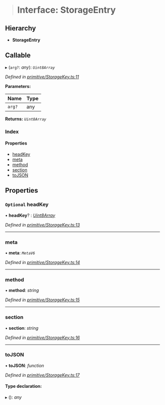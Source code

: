 > # Interface: StorageEntry

## Hierarchy

* **StorageEntry**

## Callable

▸ (`arg?`: *any*): *`Uint8Array`*

*Defined in [primitive/StorageKey.ts:11](https://github.com/polkadot-js/api/blob/5a1c79a/packages/types/src/primitive/StorageKey.ts#L11)*

**Parameters:**

Name | Type |
------ | ------ |
`arg?` | any |

**Returns:** *`Uint8Array`*

### Index

#### Properties

* [headKey](_primitive_storagekey_.storageentry.md#optional-headkey)
* [meta](_primitive_storagekey_.storageentry.md#meta)
* [method](_primitive_storagekey_.storageentry.md#method)
* [section](_primitive_storagekey_.storageentry.md#section)
* [toJSON](_primitive_storagekey_.storageentry.md#tojson)

## Properties

### `Optional` headKey

• **headKey**? : *[Uint8Array](../classes/_codec_u8a_.u8a.md#static-uint8array)*

*Defined in [primitive/StorageKey.ts:13](https://github.com/polkadot-js/api/blob/5a1c79a/packages/types/src/primitive/StorageKey.ts#L13)*

___

###  meta

• **meta**: *`MetaV6`*

*Defined in [primitive/StorageKey.ts:14](https://github.com/polkadot-js/api/blob/5a1c79a/packages/types/src/primitive/StorageKey.ts#L14)*

___

###  method

• **method**: *string*

*Defined in [primitive/StorageKey.ts:15](https://github.com/polkadot-js/api/blob/5a1c79a/packages/types/src/primitive/StorageKey.ts#L15)*

___

###  section

• **section**: *string*

*Defined in [primitive/StorageKey.ts:16](https://github.com/polkadot-js/api/blob/5a1c79a/packages/types/src/primitive/StorageKey.ts#L16)*

___

###  toJSON

• **toJSON**: *function*

*Defined in [primitive/StorageKey.ts:17](https://github.com/polkadot-js/api/blob/5a1c79a/packages/types/src/primitive/StorageKey.ts#L17)*

#### Type declaration:

▸ (): *any*